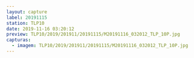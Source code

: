 ```yaml
---
layout: capture
label: 20191115
station: TLP10
date: 2019-11-16 03:20:12
preview: TLP10/2019/201911/20191115/M20191116_032012_TLP_10P.jpg
capturas:
  - imagem: TLP10/2019/201911/20191115/M20191116_032012_TLP_10P.jpg
---
```

